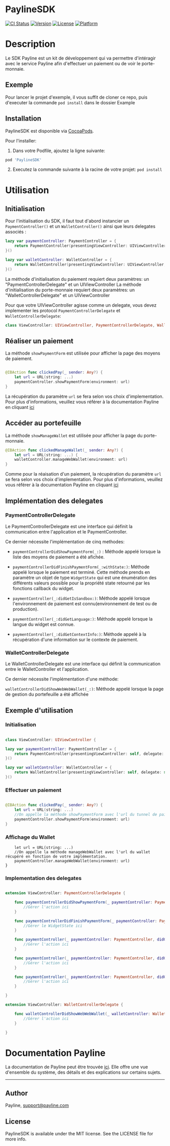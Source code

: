 # PaylineSDK

[![CI Status](https://img.shields.io/travis/therealmyluckyday/PaylineSDK.svg?style=flat)](https://travis-ci.org/therealmyluckyday/PaylineSDK)
[![Version](https://img.shields.io/cocoapods/v/PaylineSDK.svg?style=flat)](https://cocoapods.org/pods/PaylineSDK)
[![License](https://img.shields.io/cocoapods/l/PaylineSDK.svg?style=flat)](https://cocoapods.org/pods/PaylineSDK)
[![Platform](https://img.shields.io/cocoapods/p/PaylineSDK.svg?style=flat)](https://cocoapods.org/pods/PaylineSDK)

# Description

Le SDK Payline est un kit de développement qui va permettre d'intéragir avec le service Payline afin d'effectuer un paiement ou de voir le porte-monnaie.

## Exemple

Pour lancer le projet d'exemple, il vous suffit de cloner ce repo, puis d'executer la commande  `pod install` dans le dossier Example

## Installation

PaylineSDK est disponible via [CocoaPods](https://cocoapods.org).

Pour l'installer:

1. Dans votre Podfile, ajoutez la ligne suivante:
 
 ```ruby 
pod 'PaylineSDK'
 ```
 
 2. Executez la commande suivante à la racine de votre projet:
  `pod install` 

# Utilisation

## Initialisation

Pour l'initialisation du SDK, il faut tout d'abord instancier un  `PaymentController()` et un  `WalletController()` ainsi que leurs delegates associés :

```swift
lazy var paymentController: PaymentController = {
    return PaymentController(presentingViewController: UIViewController, delegate: PaymentControllerDelegate)
}()

lazy var walletController: WalletController = {
    return WalletController(presentingViewController: UIViewController, delegate: WalletControllerDelegate)
}()
```
La méthode d'initialisation du paiement requiert deux paramètres: un "PaymentControllerDelegate" et un UIViewController
La méthode d'initialisation du porte-monnaie requiert deux paramètres: un "WalletControllerDelegate" et un UIViewController


Pour que votre UIViewController agisse comme un delegate, vous devez implementer les protocol `PaymentControllerDelegate` et `WalletControllerDelegate`:

```swift
class ViewController: UIViewController, PaymentControllerDelegate, WalletControllerDelegate
```

## Réaliser un paiement

La méthode `showPaymentForm` est utilisée pour afficher la page des moyens de paiement.

```swift

@IBAction func clickedPay(_ sender: Any?) {
    let url = URL(string: ...)
    paymentController.showPaymentForm(environment: url)
}
```
La récupération du paramètre `url` se fera selon vos choix d'implementation. 
Pour plus d'informations, veuillez vous référer à la documentation Payline en cliquant [ici](https://support.payline.com/hc/fr/articles/360000844007-PW-Int%C3%A9gration-Widget)


## Accéder au portefeuille


La méthode `showManageWallet` est utilisée pour afficher la page du porte-monnaie.

```swift
@IBAction func clickedManageWallet(_ sender: Any?) {
    let url = URL(string: ...) {
    walletController.manageWebWallet(environment: url)
}
```
Comme pour la réaisation d'un paiement, la récupération du paramètre `url` se fera selon vos choix d'implementation. 
Pour plus d'informations, veuillez vous référer à la documentation Payline en cliquant [ici](https://support.payline.com/hc/fr/articles/360000844007-PW-Int%C3%A9gration-Widget)

## Implémentation des delegates

### PaymentControllerDelegate

Le PaymentControllerDelegate est une interface qui définit la communication entre l'application et le PaymentController.

Ce dernier nécessite l'implémentation de cinq methodes:

- `paymentControllerDidShowPaymentForm(_:)` : Méthode appelé lorsque la liste des moyens de paiement a été afichée.

-  `paymentControllerDidFinishPaymentForm(_:withState:)`: Méthode appelé lorsque le paiement est terminé. Cette méthode prends en paramètre un objet de type `WidgetState` qui est une énumération des différents valeurs possible pour la propriété state retourné par les fonctions callback du widget.

- `paymentController(_:didGetIsSandbox:)`: Méthode appelé lorsque l'environnement de paiement est connu(environnement de test ou de production).

- `paymentController(_:didGetLanguage:)`: Méthode appelé lorsque la langue du widget est connue.

- `paymentController(_:didGetContextInfo:)`: Méthode appelé à la récupération d'une information sur le contexte de paiement.


### WalletControllerDelegate

Le WalletControllerDelegate est une interface qui définit la communication entre le WalletController et l'application.

Ce dernier nécessite l'implémentation d'une méthode:

`walletControllerDidShowWebWebWallet(_:)`: Méthode appelé lorsque la page de gestion du portefeuille a été affichée



## Exemple d'utilisation

### Initialisation

```swift

class ViewController: UIViewController {

lazy var paymentController: PaymentController = {
    return PaymentController(presentingViewController: self, delegate: self)
}()

lazy var walletController: WalletController = {
    return WalletController(presentingViewController: self, delegate: self)
}()

```

### Effectuer un paiement

```swift

@IBAction func clickedPay(_ sender: Any?) {
    let url = URL(string: ...)
    //On appelle la méthode showPaymentForm avec l'url du tunnel de paiement récupéré en fonction de votre implémentation
    paymentController.showPaymentForm(environment: url)
}

```

### Affichage du Wallet 

```@IBAction func clickedManageWallet(_ sender: Any?) {
    let url = URL(string: ...)
    //On appelle la méthode manageWebWallet avec l'url du wallet récupéré en fonction de votre implémentation.
    paymentController.manageWebWallet(environment: url)
}
```

### Implementation des delegates
```swift

extension ViewController: PaymentControllerDelegate {

    func paymentControllerDidShowPaymentForm(_ paymentController: PaymentController) {
        //Gérer l'action ici
    }

    func paymentControllerDidFinishPaymentForm(_ paymentController: PaymentController, withState state: WidgetState) {
        //Gérer le WidgetState ici
    }

    func paymentController(_ paymentController: PaymentController, didGetIsSandbox: Bool) {
        //Gérer l'action ici
    }

    func paymentController(_ paymentController: PaymentController, didGetLanguage: String) {
        //Gérer l'action ici
    }

    func paymentController(_ paymentController: PaymentController, didGetContextInfo: ContextInfoResult) {  
        //Gérer l'action ici
    }

}

extension ViewController: WalletControllerDelegate {

    func walletControllerDidShowWebWebWallet(_ walletController: WalletController) {
        //Gérer l'action ici
    }

}
```

# Documentation Payline

La documentation de Payline peut être trouvée [ici](https://support.payline.com/hc/fr/categories/200093147-Documentation). Elle offre une vue d'ensemble du système, des détails et des explications sur certains sujets.

---

## Author

Payline, support@payline.com

## License

PaylineSDK is available under the MIT license. See the LICENSE file for more info.



